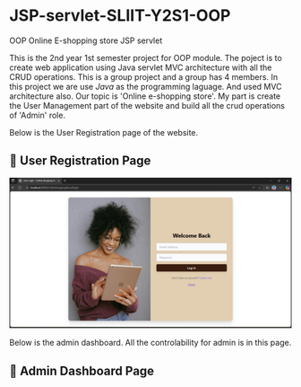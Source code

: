# JSP-servlet-SLIIT-Y2S1-OOP

OOP Online E-shopping store JSP servlet

This is the 2nd year 1st semester project for OOP module. The poject is to create web application using Java servlet MVC architecture with all the CRUD operations. This is a group project and a group has 4 members. In this project we are use *Java* as the programming laguage. And used MVC architecture also. Our topic is 'Online e-shopping store'. My part is create the User Management part of the website and build all the crud operations of 'Admin' role.

Below is the User Registration page of the website.

## 🧾 User Registration Page

![User Registration](OnlineShoppingStore/src/main/webapp/client/images/signup.png)

Below is the admin dashboard. All the controlability for admin is in this page.

## 🧾 Admin Dashboard Page


